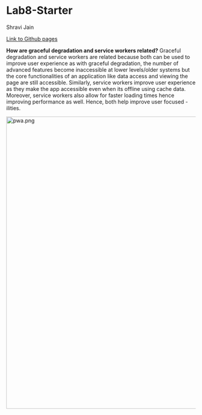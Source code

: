 # Lab8-Starter

Shravi Jain

[Link to Github pages](https://shjucsd.github.io/Lab8-Starter/)

**How are graceful degradation and service workers related?**
Graceful degradation and service workers are related because both can be used to improve user experience as with graceful degradation, the number of advanced features become inaccessible at lower levels/older systems but the core functionalities of an application like data access and viewing the page are still accessible. Similarly, service workers improve user experience as they make the app accessible even when its offline using cache data. Moreover, service workers also allow for faster loading times hence improving performance as well. Hence, both help improve user focused -ilities.

<img width="776" alt="pwa.png" src="https://github.com/shjucsd/Lab8-Starter/assets/125161884/d4f7878b-b6c3-4883-80fc-e953d9635217">
